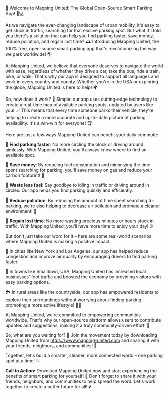 🎉 Welcome to Mapping United: The Global Open-Source Smart Parking App! 🚗💻

As we navigate the ever-changing landscape of urban mobility, it's easy to get stuck in traffic, searching for that elusive parking spot. But what if I told you there's a solution that can help you find parking faster, save money, reduce pollution, and regain lost time? 🕰️ Introducing Mapping United, the 100% free, open-source smart parking app that's revolutionizing the way we park worldwide! 🌎

At Mapping United, we believe that everyone deserves to navigate the world with ease, regardless of whether they drive a car, take the bus, ride a train, bike, or walk. That's why our app is designed to support all languages and work in every country and county. Whether you're in the USA or exploring the globe, Mapping United is here to help! 🌍

So, how does it work? 🔧 Simple: our app uses cutting-edge technology to create a real-time map of available parking spots, updated by users like you! 📈 This means that every time someone parks their vehicle, they're helping to create a more accurate and up-to-date picture of parking availability. It's a win-win for everyone! 🏆

Here are just a few ways Mapping United can benefit your daily commute:

🔹 **Find parking faster**: No more circling the block or driving around aimlessly. With Mapping United, you'll always know where to find an available spot.

🔹 **Save money**: By reducing fuel consumption and minimizing the time spent searching for parking, you'll save money on gas and reduce your carbon footprint! 🌿

🔹 **Waste less fuel**: Say goodbye to idling in traffic or driving around in circles. Our app helps you find parking quickly and efficiently.

🔹 **Reduce pollution**: By reducing the amount of time spent searching for parking, we're also helping to decrease air pollution and promote a cleaner environment! 🌟

🔹 **Regain lost time**: No more wasting precious minutes or hours stuck in traffic. With Mapping United, you'll have more time to enjoy your day! ⏰

But don't just take our word for it – here are some real-world scenarios where Mapping United is making a positive impact:

🌆 In cities like New York and Los Angeles, our app has helped reduce congestion and improve air quality by encouraging drivers to find parking faster.

🚗 In towns like Smalltown, USA, Mapping United has increased local businesses' foot traffic and boosted the economy by providing visitors with easy parking options.

🏞️ In rural areas like the countryside, our app has empowered residents to explore their surroundings without worrying about finding parking – promoting a more active lifestyle! 🏃‍♀️

At Mapping United, we're committed to empowering communities worldwide. That's why our open-source platform allows users to contribute updates and suggestions, making it a truly community-driven effort! 💪

So, what are you waiting for? 🔴 Join the movement today by downloading Mapping United from https://www.mapping-united.com and sharing it with your friends, neighbors, and communities! 📱

Together, let's build a smarter, cleaner, more connected world – one parking spot at a time! 💥

**Call to Action:** Download Mapping United now and start experiencing the benefits of smart parking for yourself! 🎉 Don't forget to share it with your friends, neighbors, and communities to help spread the word. Let's work together to create a better future for all! 💕